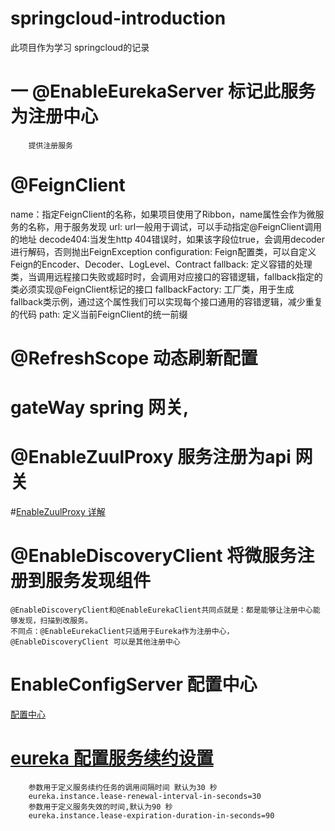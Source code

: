 # springcloud-introduction
此项目作为学习 springcloud的记录 
# 一 @EnableEurekaServer 标记此服务为注册中心
        提供注册服务
   
    
# @FeignClient
  name：指定FeignClient的名称，如果项目使用了Ribbon，name属性会作为微服务的名称，用于服务发现
  url: url一般用于调试，可以手动指定@FeignClient调用的地址
  decode404:当发生http 404错误时，如果该字段位true，会调用decoder进行解码，否则抛出FeignException
  configuration: Feign配置类，可以自定义Feign的Encoder、Decoder、LogLevel、Contract
  fallback: 定义容错的处理类，当调用远程接口失败或超时时，会调用对应接口的容错逻辑，fallback指定的类必须实现@FeignClient标记的接口
  fallbackFactory: 工厂类，用于生成fallback类示例，通过这个属性我们可以实现每个接口通用的容错逻辑，减少重复的代码
  path: 定义当前FeignClient的统一前缀    
# @RefreshScope 动态刷新配置

# gateWay spring 网关,
# @EnableZuulProxy 服务注册为api 网关
#[EnableZuulProxy 详解](https://blog.csdn.net/hxpjava1/article/details/78334354)
# @EnableDiscoveryClient 将微服务注册到服务发现组件
    @EnableDiscoveryClient和@EnableEurekaClient共同点就是：都是能够让注册中心能够发现，扫描到改服务。
    不同点：@EnableEurekaClient只适用于Eureka作为注册中心，@EnableDiscoveryClient 可以是其他注册中心

# EnableConfigServer 配置中心
   [配置中心](https://www.cnblogs.com/davidwang456/p/5979563.html?utm_source=itdadao&utm_medium=referral)     
# [eureka 配置服务续约设置](https://blog.csdn.net/azadalee/article/details/72123193)
        参数用于定义服务续约任务的调用间隔时间 默认为30 秒
        eureka.instance.lease-renewal-interval-in-seconds=30
        参数用于定义服务失效的时间,默认为90 秒
        eureka.instance.lease-expiration-duration-in-seconds=90  

   
